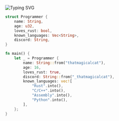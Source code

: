 ![Typing SVG](https://readme-typing-svg.demolab.com?font=JetBrains+Mono&pause=1000&color=F76610&random=false&width=435&lines=%F0%9F%87%AE%F0%9F%87%B3+Hi%2C+I'm+Pranjal+Patel+from+India+;%E2%8C%A8%EF%B8%8F+I'm+a+passionate+programmer;%F0%9F%A6%80+I+love+writing+Rust;%E2%9A%99%EF%B8%8F+I'm+a+low+level+programmer)

```rs
struct Programmer {
    name: String,
    age: u32,
    loves_rust: bool,
    known_languages: Vec<String>,
    discord: String,
}

fn main() {
    let _ = Programmer {
        name: String::from("thatmagicalcat"),
        age: 16,
        loves_rust: true,
        discord: String::from("_thatmagicalcat"),
        known_languages: vec![
            "Rust".into(),
            "C/C++".into(),
            "Assembly".into(),
            "Python".into(),
        ],
    };
}
```
